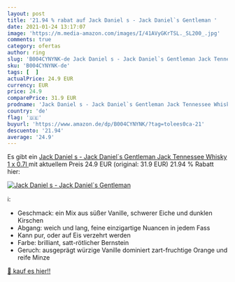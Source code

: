 ```yaml
---
layout: post
title: '21.94 % rabat auf Jack Daniel s - Jack Daniel`s Gentleman '
date: 2021-01-24 13:17:07
image: 'https://m.media-amazon.com/images/I/41AVyGKrTSL._SL200_.jpg'
comments: true
category: ofertas
author: ring
slug: 'B004CYNYNK-de Jack Daniel s - Jack Daniel`s Gentleman Jack Tennessee...'
sku: 'B004CYNYNK-de'
tags: [  ]
actualPrice: 24.9 EUR
currency: EUR
price: 24.9
comparePrice: 31.9 EUR
prodname: 'Jack Daniel s - Jack Daniel`s Gentleman Jack Tennessee Whisky  1 x 0.7l '
country: 'de'
flag: '🇩🇪'
buyurl: 'https://www.amazon.de/dp/B004CYNYNK/?tag=tolees0ca-21'
descuento: '21.94'
average: '24.9'
---
```


Es gibt ein [Jack Daniel s - Jack Daniel`s Gentleman Jack Tennessee Whisky  1 x 0.7l ](https://www.amazon.de/dp/B004CYNYNK/?tag=tolees0ca-21) mit aktuellem Preis 24.9 EUR (original: 31.9 EUR) 21.94 % Rabatt hier:

[![Jack Daniel s - Jack Daniel`s Gentleman ](https://m.media-amazon.com/images/I/41AVyGKrTSL._SL200_.jpg)](https://www.amazon.de/dp/B004CYNYNK/?tag=tolees0ca-21)

ℹ️:

- Geschmack: ein Mix aus süßer Vanille, schwerer Eiche und dunklen Kirschen
- Abgang: weich und lang, feine einzigartige Nuancen in jedem Fass
- Kann pur, oder auf Eis verzehrt werden
- Farbe: brilliant, satt-rötlicher Bernstein
- Geruch: ausgeprägt würzige Vanille dominiert zart-fruchtige Orange und reife Minze

[🛒 kauf es hier!!](https://www.amazon.de/dp/B004CYNYNK/?tag=tolees0ca-21)
